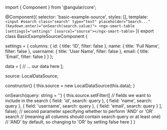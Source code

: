 import { Component } from '@angular/core';

@Component({
  selector: 'basic-example-source',
  styles: [],
  template: `
    <input #search class="search" type="text" placeholder="Search..." (keydown.enter)="onSearch(search.value)">
    <ngx-smart-table [settings]="settings" [source]="source"></ngx-smart-table>
  `
})
export class BasicExampleSourceComponent {

  settings = {
    columns: {
      id: {
        title: 'ID',
        filter: false
      },
      name: {
        title: 'Full Name',
        filter: false
      },
      username: {
        title: 'User Name',
        filter: false
      },
      email: {
        title: 'Email',
        filter: false
      }
    }
  };
  
  data = [
    // ... our data here
  ];
  
  source: LocalDataSource;
  
  constructor() {
    this.source = new LocalDataSource(this.data);
  }

  onSearch(query: string = '') {
    this.source.setFilter([
      // fields we want to include in the search
      {
        field: 'id',
        search: query
      },
      {
        field: 'name',
        search: query
      },
      {
        field: 'username',
        search: query
      },
      {
        field: 'email',
        search: query
      }
    ], false);
    // second parameter specifying whether to perform 'AND' or 'OR' search 
    // (meaning all columns should contain search query or at least one)
    // 'AND' by default, so changing to 'OR' by setting false here
  }
}
